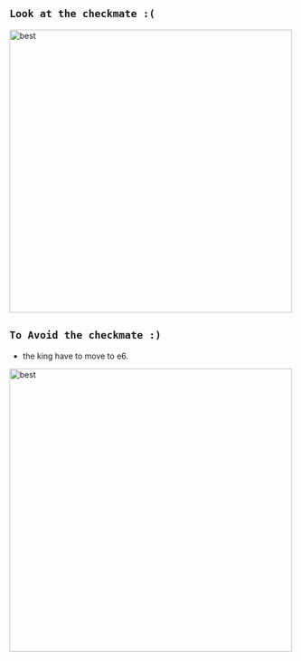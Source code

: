 ## ```Look at the checkmate :(```

<img align="" alt="best" width="500px" src="https://i.postimg.cc/NGSLwqQR/Italian-Game-Fried-Liver-Attack.gif" />

## ```To Avoid the checkmate :)```

- the king have to move to e6.

<img align="" alt="best" width="500px" src="https://i.postimg.cc/dQBnW6vM/best.png" />
